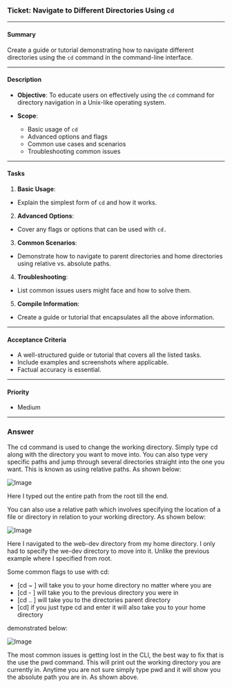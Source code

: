 ### Ticket: Navigate to Different Directories Using `cd`

---

#### Summary

Create a guide or tutorial demonstrating how to navigate different directories using the `cd` command in the command-line interface.

---

#### Description

- **Objective**: To educate users on effectively using the `cd` command for directory navigation in a Unix-like operating system.
  
- **Scope**: 
  - Basic usage of `cd`
  - Advanced options and flags
  - Common use cases and scenarios
  - Troubleshooting common issues

---

#### Tasks

1. **Basic Usage**: 
  - Explain the simplest form of `cd` and how it works.
  
2. **Advanced Options**: 
  - Cover any flags or options that can be used with `cd.`
  
3. **Common Scenarios**: 
  - Demonstrate how to navigate to parent directories and home directories using relative vs. absolute paths.

4. **Troubleshooting**: 
  - List common issues users might face and how to solve them.

5. **Compile Information**: 
  - Create a guide or tutorial that encapsulates all the above information.

---

#### Acceptance Criteria

- A well-structured guide or tutorial that covers all the listed tasks.
- Include examples and screenshots where applicable.
- Factual accuracy is essential.

---

#### Priority

- Medium

***
### Answer

The cd command is used to change the working directory. Simply type cd along with the directory you want to move into. You can also type very specific paths and jump through several directories straight into the one you want. This is known as using relative paths. As shown below:



![Image](C:\Users\Nel\Pictures\dev-pics\absolutle_path.PNG)

Here I typed out the entire path from the root till the end.

You can also use a relative path which involves specifying the location of a file or directory in relation to your working directory. As shown below:



![Image](C:\Users\Nel\Pictures\dev-pics\relative_path.PNG)

Here I navigated to the web-dev directory from my home directory. I only had to specify the we-dev directory to move into it. Unlike the previous example where I specified from root.

Some common flags to use with cd:

- [cd ~ ] will take you to your home directory no matter where you are 
- [cd - ] will take you to the previous directory you were in
- [cd .. ] will take you to the directories parent directory
- [cd] if you just type cd and enter it will also take you to your home directory

demonstrated below:  



![Image](C:\Users\Nel\Pictures\dev-pics\cd_example.PNG)


The most common issues is getting lost in the CLI, the best way to fix that is the use the pwd command. This will print out the working directory you are currently in. Anytime you are not sure simply type pwd and it will show you the absolute path you are in. As shown above. 